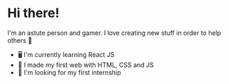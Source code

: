 # Hi there!
I'm an astute person and gamer. I love creating new stuff in order to help others 🧠

- 🖥️ I'm currently learning React JS
- 🧠 I made my first web with HTML, CSS and JS
- 📖 I'm looking for my first internship

